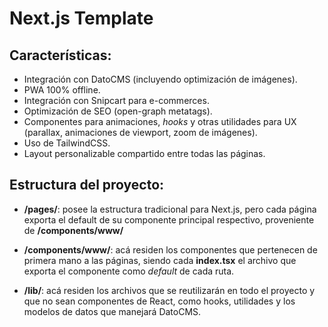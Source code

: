 # Next.js Template

## Características:

* Integración con DatoCMS (incluyendo optimización de imágenes).
* PWA 100% offline.
* Integración con Snipcart para e-commerces.
* Optimización de SEO (open-graph metatags).
* Componentes para animaciones, *hooks* y otras utilidades para UX (parallax, animaciones de viewport, zoom de imágenes).
* Uso de TailwindCSS.
* Layout personalizable compartido entre todas las páginas.

## Estructura del proyecto:

* **/pages/**: posee la estructura tradicional para Next.js, pero cada página exporta el default de su componente principal respectivo, proveniente de **/components/www/**

* **/components/www/**: acá residen los componentes que pertenecen de primera mano a las páginas, siendo cada **index.tsx** el archivo que exporta el componente como *default* de cada ruta.

* **/lib/**: acá residen los archivos que se reutilizarán en todo el proyecto y que no sean componentes de React, como hooks, utilidades y los modelos de datos que manejará DatoCMS.
